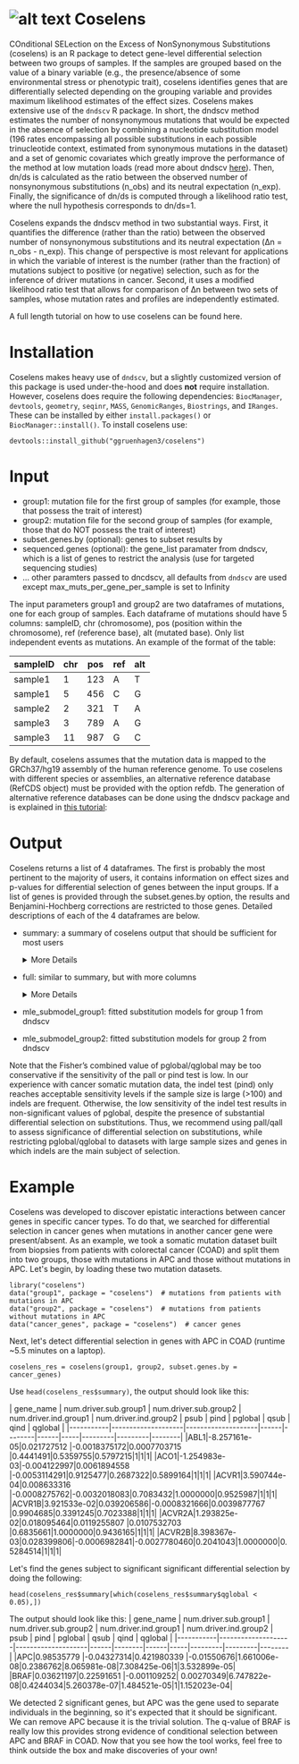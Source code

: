 # ![alt text](https://github.com/ggruenhagen3/coselens/blob/master/icon.png?raw=true)  Coselens 
COnditional SELection on the Excess of NonSynonymous Substitutions (coselens) is an R package to detect gene-level differential selection between two groups of samples. If the samples are grouped based on the value of a binary variable (e.g., the presence/absence of some environmental stress or phenotypic trait), coselens identifies genes that are differentially selected depending on the grouping variable and provides maximum likelihood estimates of the effect sizes. Coselens makes extensive use of the ```dndscv``` R package. In short, the dndscv method estimates the number of nonsynonymous mutations that would be expected in the absence of selection by combining a nucleotide substitution model (196 rates encompassing all possible substitutions in each possible trinucleotide context, estimated from synonymous mutations in the dataset) and a set of genomic covariates which greatly improve the performance of the method at low mutation loads (read more about dndscv [here](https://github.com/im3sanger/dndscv)). Then, dn/ds is calculated as the ratio between the observed number of nonsynonymous substitutions (n_obs) and its neutral expectation (n_exp). Finally, the significance of dn/ds is computed through a likelihood ratio test, where the null hypothesis corresponds to dn/ds=1.

Coselens expands the dndscv method in two substantial ways. First, it quantifies the difference (rather than the ratio) between the observed number of nonsynonymous substitutions and its neutral expectation (Δn = n_obs - n_exp). This change of perspective is most relevant for applications in which the variable of interest is the number (rather than the fraction) of mutations subject to positive (or negative) selection, such as for the inference of driver mutations in cancer. Second, it uses a modified likelihood ratio test that allows for comparison of Δn between two sets of samples, whose mutation rates and profiles are independently estimated. 

A full length tutorial on how to use coselens can be found here.

# Installation
Coselens makes heavy use of ```dndscv```, but a slightly customized version of this package is used under-the-hood and does **not** require installation. However, coselens does require the following dependencies: ```BiocManager```, ```devtools```, ```geometry```, ```seqinr```, ```MASS```, ```GenomicRanges```, ```Biostrings```, and ```IRanges```. These can be installed by either ```install.packages()``` or ```BiocManager::install()```. To install coselens use:
```
devtools::install_github("ggruenhagen3/coselens")
```

# Input
* group1: mutation file for the first group of samples (for example, those that possess the trait of interest)
* group2: mutation file for the second group of samples (for example, those that do NOT possess the trait of interest)
* subset.genes.by (optional): genes to subset results by
* sequenced.genes (optional): the gene_list paramater from dndscv, which is a list of genes to restrict the analysis (use for targeted sequencing studies)
* ... other paramters passed to dncdscv, all defaults from ```dndscv``` are used except max_muts_per_gene_per_sample is set to Infinity

The input parameters group1 and group2 are two dataframes of mutations, one for each group of samples. Each dataframe of mutations should have 5 columns: sampleID, chr (chromosome), pos (position within the chromosome), ref (reference base), alt (mutated base). Only list independent events as mutations. An example of the format of the table:

|sampleID | chr | pos | ref | alt|
|---------|-----|-----|-----|----|
|sample1  | 1   | 123 | A   | T  |
|sample1  | 5   | 456 | C   | G  |
|sample2  | 2   | 321 | T   | A  |
|sample3  | 3   | 789 | A   | G  |
|sample3  | 11  | 987 | G   | C  |

By default, coselens assumes that the mutation data is mapped to the GRCh37/hg19 assembly of the human reference genome. To use coselens with different species or assemblies, an alternative reference database (RefCDS object) must be provided with the option refdb. The generation of alternative reference databases can be done using the dndscv package and is explained in [this tutorial](http://htmlpreview.github.io/?http://github.com/im3sanger/dndscv/blob/master/vignettes/buildref.html):

# Output
Coselens returns a list of 4 dataframes. The first is probably the most pertinent to the majority of users, it contains information on effect sizes and p-values for differential selection of genes between the input groups. If a list of genes is provided through the subset.genes.by option, the results and Benjamini-Hochberg corrections are restricted to those genes. Detailed descriptions of each of the 4 dataframes are below.

* summary: a summary of coselens output that should be sufficient for most users
  <details>
  <summary>More Details</summary>
  <br>
 
  * Output Column Descriptions
    * gene_name: name of gene that conditional selection was calculated in
    * num.driver.sub.group1: estimate of the number of drivers in group 1 based excess of non-synonymous mutations
    * num.driver.sub.group2: estimate of the number of drivers in group 2 based excess of non-synonymous mutations
    * num.driver.ind.group1: estimate of the number of drivers in group 1 based excess of indels
    * num.driver.ind.group2: estimate of the number of drivers in group 2 based excess of indels
    * psub: p-value for conditional selection in non-synonymous substitutions
    * pind: p-value for conditional selection in indels
    * pglobal: Fisher's combined p-value for psub and pind
    * qsub: q-value of psub using Benjamini-Hochberg correction
    * qind: q-value of pind using Benjamini-Hochberg correction
    * qglobal: q-value of pglobal using Benjamini-Hochberg correction
  </details>

* full: similar to summary, but with more columns
  <details>
  <summary>More Details</summary>
  <br>

  * Output Column Descriptions (same as summary w/ the following additions):
    * num.driver.mis.group1: estimate of the number of drivers in group 1 based excess of missense mutations
    * num.driver.mis.group2: estimate of the number of drivers in group 2 based excess of missense mutations
    * num.driver.trunc.group1: estimate of the number of drivers in group 1 based excess of truncating mutations
    * num.driver.trunc.group2: estimate of the number of drivers in group 2 based excess of truncating mutations
    * pmis: p-value for conditional selection in missense mutations
    * ptrunc: p-value for conditional selection in truncating mutations
    * psub.group1: p-value for selection in group 1 for non-synonymous substitutions
    * psub.group2: p-value for selection in group 2 for non-synonymous substitutions
    * pmis.group1: p-value for selection in group 1 for missense substitutions
    * pmis.group2: p-value for selection in group 2 for missense substitutions
    * ptrunc.group1: p-value for selection in group 1 for truncating substitutions
    * ptrunc.group2: p-value for selection in group 2 for truncating substitutions
    * pind.group1: p-value for selection in group 1 for indels
    * pind.group2: p-value for selection in group 2 for indels
    * qsub.group1: q-value of psub.group1 using Benjamini-Hochberg correction
    * qsub.group2: q-value of psub.group2 using Benjamini-Hochberg correction
    * qmis.group1: q-value of pmis.group1 using Benjamini-Hochberg correction
    * qmis.group2: q-value of pmis.group2 using Benjamini-Hochberg correction
    * qtrunc.group1: q-value of ptrunc.group1 using Benjamini-Hochberg correction
    * qtrunc.group2: q-value of ptrunc.group2 using Benjamini-Hochberg correction
    * qind.group1: q-value of pind.group1 using Benjamini-Hochberg correction
    * qind.group2: q-value of pind.group2 using Benjamini-Hochberg correction
  </details>

* mle_submodel_group1: fitted substitution models for group 1 from dndscv
* mle_submodel_group2: fitted substitution models for group 2 from dndscv

Note that the Fisher’s combined value of pglobal/qglobal may be too conservative if the sensitivity of the pall or pind test is low. In our experience with cancer somatic mutation data, the indel test (pind) only reaches acceptable sensitivity levels if the sample size is large (>100) and indels are frequent. Otherwise, the low sensitivity of the indel test results in non-significant values of pglobal, despite the presence of substantial differential selection on substitutions. Thus, we recommend using pall/qall to assess significance of differential selection on substitutions, while restricting pglobal/qglobal to datasets with large sample sizes and genes in which indels are the main subject of selection.

# Example
Coselens was developed to discover epistatic interactions between cancer genes in specific cancer types. To do that, we searched for differential selection in cancer genes when mutations in another cancer gene were present/absent. As an example, we took a somatic mutation dataset built from biopsies from patients with colorectal cancer (COAD) and split them into two groups, those with mutations in APC and those without mutations in APC. Let's begin, by loading these two mutation datasets.

```
library("coselens")
data("group1", package = "coselens")  # mutations from patients with    mutations in APC
data("group2", package = "coselens")  # mutations from patients without mutations in APC
data("cancer_genes", package = "coselens")  # cancer genes
```

Next, let's detect differential selection in genes with APC in COAD (runtime ~5.5 minutes on a laptop).

```
coselens_res = coselens(group1, group2, subset.genes.by = cancer_genes)
```

Use ```head(coselens_res$summary)```, the output should look like this:

| gene_name | num.driver.sub.group1 | num.driver.sub.group2 | num.driver.ind.group1 | num.driver.ind.group2 | psub | pind | pglobal | qsub | qind | qglobal |
|-----------|--------------------|--------------------|------|--------|------|-----|---------|---------|--------|
|ABL1|-8.257161e-05|0.021727512 |-0.0018375172|0.0007703715 |0.4441491|0.5359755|0.5797215|1|1|1|
|ACO1|-1.254983e-03|-0.004122997|0.0061894558 |-0.0053114291|0.9125477|0.2687322|0.5899164|1|1|1|
|ACVR1|3.590744e-04|0.008633316 |-0.0008275762|-0.0032018083|0.7083432|1.0000000|0.9525987|1|1|1|
|ACVR1B|3.921533e-02|0.039206586|-0.0008321666|0.0039877767 |0.9904685|0.3391245|0.7023388|1|1|1|
|ACVR2A|1.293825e-02|0.018095464|0.0119255807 |0.0107532703 |0.6835661|1.0000000|0.9436165|1|1|1|
|ACVR2B|8.398367e-03|0.028399806|-0.0006982841|-0.0027780460|0.2041043|1.0000000|0.5284514|1|1|1|

Let's find the genes subject to significant significant differential selection by doing the following:

```
head(coselens_res$summary[which(coselens_res$summary$qglobal < 0.05),])
```

The output should look like this:
| gene_name | num.driver.sub.group1 | num.driver.sub.group2 | num.driver.ind.group1 | num.driver.ind.group2 | psub | pind | pglobal | qsub | qind | qglobal |
|-----------|--------------------|--------------------|------|--------|------|-----|---------|---------|--------|
|APC|0.98535779 |-0.04327314|0.421980339 |-0.01550676|1.661006e-08|0.2386762|8.065981e-08|7.308425e-06|1|3.532899e-05|
|BRAF|0.03621197|0.22591651 |-0.001109252| 0.00270349|6.747822e-08|0.4244034|5.260378e-07|1.484521e-05|1|1.152023e-04|

We detected 2 significant genes, but APC was the gene used to separate individuals in the beginning, so it's expected that it should be significant. We can remove APC because it is the trivial solution. The q-value of BRAF is really low this provides strong evidence of conditional selection between APC and BRAF in COAD. Now that you see how the tool works, feel free to think outside the box and make discoveries of your own!
